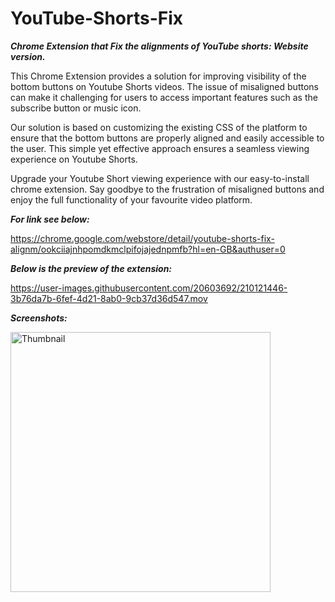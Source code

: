 # YouTube-Shorts-Fix
**_Chrome Extension that Fix the alignments of YouTube shorts: Website version._**

This Chrome Extension provides a solution for improving visibility of the bottom buttons on Youtube Shorts videos. The issue of misaligned buttons can make it challenging for users to access important features such as the subscribe button or music icon.

Our solution is based on customizing the existing CSS of the platform to ensure that the bottom buttons are properly aligned and easily accessible to the user. This simple yet effective approach ensures a seamless viewing experience on Youtube Shorts.

Upgrade your Youtube Short viewing experience with our easy-to-install chrome extension. Say goodbye to the frustration of misaligned buttons and enjoy the full functionality of your favourite video platform.

**_For link see below:_**

https://chrome.google.com/webstore/detail/youtube-shorts-fix-alignm/ookciiajnhpomdkmclpifojajednpmfb?hl=en-GB&authuser=0

**_Below is the preview of the extension:_**


https://user-images.githubusercontent.com/20603692/210121446-3b76da7b-6fef-4d21-8ab0-9cb37d36d547.mov


**_Screenshots:_**


<img width="416" alt="Thumbnail" src="https://user-images.githubusercontent.com/20603692/209498822-184fb571-c2bd-48c1-a8d2-dc650873e52c.png">

